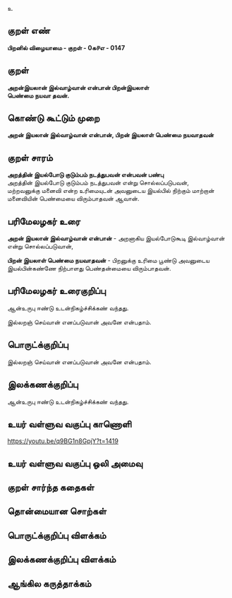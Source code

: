 உ

## குறள் எண் 

**பிறனில் விழையாமை - குறள் - 0க௪எ - 0147**  

## குறள் 

**அறன்இயலான் இல்வாழ்வான் என்பான் பிறன்இயலாள்  
பெண்மை நயவா தவன்.** 

## கொண்டு கூட்டும் முறை

**அறன் இயலான் இல்வாழ்வான் என்பான், பிறன் இயலாள் பெண்மை நயவாதவன்**

## குறள் சாரம் 

**அறத்தின் இயல்போடு குடும்பம் நடத்துபவன் என்பவன் பண்பு**  
அறத்தின் இயல்போடு குடும்பம் நடத்துபவன் என்று சொல்லப்படுபவன்,  
மற்றவனுக்கு மனைவி என்ற உரிமையுடன் அவனுடைய இயல்பில் நிற்கும் மாற்றான் மனைவியின் பெண்மையை விரும்பாதவன் ஆவான்.  

## பரிமேலழகர் உரை

**அறன் இயலான் இல்வாழ்வான் என்பான்** - அறனாகிய இயல்போடுகூடி இல்வாழ்வான் என்று சொல்லப்படுவான்,  

**பிறன் இயலாள் பெண்மை நயவாதவன்** - பிறனுக்கு உரிமை பூண்டு அவனுடைய இயல்பின்கண்ணே நிற்பாளது பெண்தன்மையை விரும்பாதவன். 

## பரிமேலழகர் உரைகுறிப்பு   

ஆன்உருபு ஈண்டு உடன்நிகழ்ச்சிக்கண் வந்தது.

இல்லறஞ் செய்வான் எனப்படுவான் அவனே என்பதாம்.  

## பொருட்க்குறிப்பு 

இல்லறஞ் செய்வான் எனப்படுவான் அவனே என்பதாம்.   

## இலக்கணக்குறிப்பு  

ஆன்உருபு ஈண்டு உடன்நிகழ்ச்சிக்கண் வந்தது.  

## உயர் வள்ளுவ வகுப்பு காணொளி

https://youtu.be/q9BG1n8GpjY?t=1419

## உயர் வள்ளுவ வகுப்பு ஒலி அமைவு 

 
## குறள் சார்ந்த கதைகள் 


## தொன்மையான சொற்கள்


## பொருட்க்குறிப்பு விளக்கம்


## இலக்கணக்குறிப்பு விளக்கம்


## ஆங்கில கருத்தாக்கம் 


